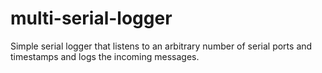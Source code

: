 # multi-serial-logger
Simple serial logger that listens to an arbitrary number of serial ports and timestamps and logs the incoming messages.
